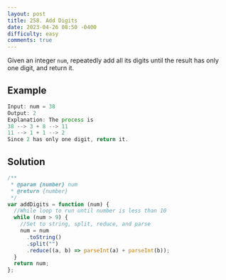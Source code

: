 ```yaml
---
layout: post
title: 258. Add Digits
date: 2023-04-26 08:50 -0400
difficulty: easy
comments: true
---
```


Given an integer `num`, repeatedly add all its digits until the result has only one digit, and return it.

## Example

```javascript
Input: num = 38
Output: 2
Explanation: The process is
38 --> 3 + 8 --> 11
11 --> 1 + 1 --> 2
Since 2 has only one digit, return it.
```

## Solution

```javascript
/**
 * @param {number} num
 * @return {number}
 */
var addDigits = function (num) {
  //While loop to run until number is less than 10
  while (num > 9) {
    //Set to string, split, reduce, and parse
    num = num
      .toString()
      .split("")
      .reduce((a, b) => parseInt(a) + parseInt(b));
  }
  return num;
};
```
